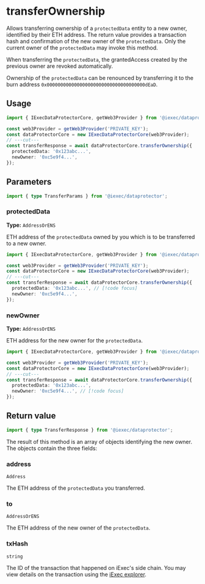 # transferOwnership

Allows transferring ownership of a `protectedData` entity to a new owner,
identified by their ETH address. The return value provides a transaction hash
and confirmation of the new owner of the `protectedData`. Only the current owner
of the `protectedData` may invoke this method.

When transferring the `protectedData`, the grantedAccess created by the previous
owner are revoked automatically.

Ownership of the `protectedData` can be renounced by transferring it to the burn
address `0x000000000000000000000000000000000000dEaD`.

## Usage

```ts twoslash
import { IExecDataProtectorCore, getWeb3Provider } from '@iexec/dataprotector';

const web3Provider = getWeb3Provider('PRIVATE_KEY');
const dataProtectorCore = new IExecDataProtectorCore(web3Provider);
// ---cut---
const transferResponse = await dataProtectorCore.transferOwnership({
  protectedData: '0x123abc...',
  newOwner: '0xc5e9f4...',
});
```

## Parameters

```ts twoslash
import { type TransferParams } from '@iexec/dataprotector';
```

### protectedData <RequiredBadge />

**Type:** `AddressOrENS`

ETH address of the `protectedData` owned by you which is to be transferred to a
new owner.

```ts twoslash
import { IExecDataProtectorCore, getWeb3Provider } from '@iexec/dataprotector';

const web3Provider = getWeb3Provider('PRIVATE_KEY');
const dataProtectorCore = new IExecDataProtectorCore(web3Provider);
// ---cut---
const transferResponse = await dataProtectorCore.transferOwnership({
  protectedData: '0x123abc...', // [!code focus]
  newOwner: '0xc5e9f4...',
});
```

### newOwner <RequiredBadge />

**Type:** `AddressOrENS`

ETH address for the new owner for the `protectedData`.

```ts twoslash
import { IExecDataProtectorCore, getWeb3Provider } from '@iexec/dataprotector';

const web3Provider = getWeb3Provider('PRIVATE_KEY');
const dataProtectorCore = new IExecDataProtectorCore(web3Provider);
// ---cut---
const transferResponse = await dataProtectorCore.transferOwnership({
  protectedData: '0x123abc...',
  newOwner: '0xc5e9f4...', // [!code focus]
});
```

## Return value

```ts twoslash
import { type TransferResponse } from '@iexec/dataprotector';
```

The result of this method is an array of objects identifying the new owner. The
objects contain the three fields:

### address

`Address`

The ETH address of the `protectedData` you transferred.

### to

`AddressOrENS`

The ETH address of the new owner of the `protectedData`.

### txHash

`string`

The ID of the transaction that happened on iExec's side chain. You may view
details on the transaction using the [iExec explorer](https://explorer.iex.ec).
